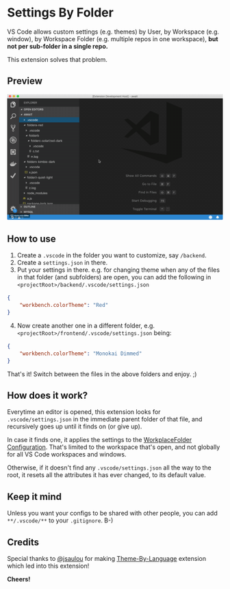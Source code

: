 # Settings By Folder

VS Code allows custom settings (e.g. themes) by User, by Workspace (e.g. window), by Workspace Folder (e.g. multiple repos in one workspace), **but not per sub-folder in a single repo.**

This extension solves that problem.

## Preview

![Preview](/images/preview.gif)

## How to use

1. Create a `.vscode` in the folder you want to customize, say `/backend`.
2. Create a `settings.json` in there.
3. Put your settings in there. e.g. for changing theme when any of the files in that folder (and subfolders) are open, you can add the following in `<projectRoot>/backend/.vscode/settings.json`
```json
{
	"workbench.colorTheme": "Red"
}
```
4. Now create another one in a different folder, e.g. `<projectRoot>/frontend/.vscode/settings.json` being:
```json
{
	"workbench.colorTheme": "Monokai Dimmed"
}
```

That's it!  Switch between the files in the above folders and enjoy. ;) 

## How does it work?

Everytime an editor is opened, this extension looks for `.vscode/settings.json` in the immediate parent folder of that file, and recursively goes up until it finds on (or give up).  

In case it finds one, it applies the settings to the [WorkplaceFolder Configuration](https://code.visualstudio.com/api/references/vscode-api#WorkspaceConfiguration). That's limited to the workspace that's open, and not globally for all VS Code workspaces and windows.

Otherwise, if it doesn't find any `.vscode/settings.json` all the way to the root, it resets all the attributes it has ever changed, to its default value.

## Keep it mind
Unless you want your configs to be shared with other people, you can add `**/.vscode/**` to your `.gitignore`. B-) 


## Credits

Special thanks to [@jsaulou](https://github.com/jsaulou) for making [Theme-By-Language](https://github.com/jsaulou/vscode-theme-by-language) extension which led into this extension!

**Cheers!**